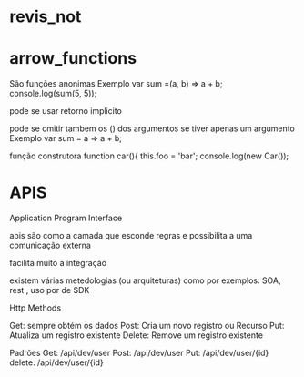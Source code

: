 # revis_not

# arrow_functions

São funções anonimas 
Exemplo
var sum =(a, b) => a + b;
console.log(sum(5, 5));

pode se usar retorno implicito 

pode se omitir tambem os  () dos argumentos se tiver apenas um argumento
Exemplo
var sum = a => a + b;

função construtora
function car(){
this.foo = 'bar';
console.log(new Car());

# APIS

Application Program Interface

apis são como a camada que esconde regras e possibilita a uma comunicação externa

facilita muito a integração

existem várias metedologias (ou arquiteturas)
como por exemplos: SOA, rest , uso por de SDK 

Http Methods

Get:
sempre obtém os dados
Post:
Cria um novo registro ou Recurso
Put:
Atualiza um registro existente 
Delete:
Remove um registro existente

Padrões 
Get:
/api/dev/user
Post:
/api/dev/user
Put:
/api/dev/user/{id}
delete:
/api/dev/user/{id}
